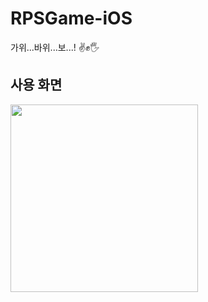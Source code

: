 # RPSGame-iOS
가위...바위...보...! ✌️✊🖐

## 사용 화면
<img src = "https://user-images.githubusercontent.com/50159740/152672183-340a4b00-feea-4af6-bad3-4bb9cacfbdef.gif" height="300px">
